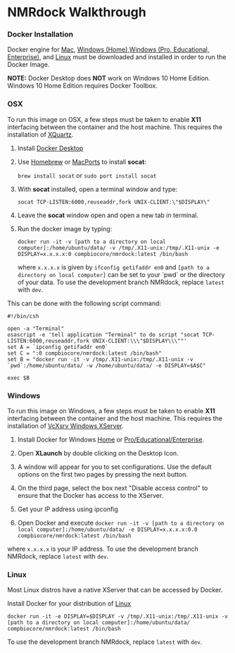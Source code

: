 # NMRdock Walkthrough

### Docker Installation

Docker engine for [Mac](https://docs.docker.com/docker-for-mac/install/), [Windows (Home)](https://docs.docker.com/toolbox/overview/),[Windows (Pro, Educational, Enterprise)](https://docs.docker.com/docker-for-windows/install/), and [Linux](https://docs.docker.com/v17.12/install/) must be downloaded and installed in order to run the Docker Image.

**NOTE:** Docker Desktop does **NOT** work on Windows 10 Home Edition. Windows 10 Home Edition requires Docker Toolbox.

### OSX

To run this image on OSX, a few steps must be taken to enable **X11** interfacing between the container and the host machine. This requires the installation of [XQuartz](https://www.xquartz.org/).

1. Install [Docker Desktop](https://docs.docker.com/docker-for-mac/install/)

2. Use [Homebrew](https://brew.sh/) or [MacPorts](https://www.macports.org/) to install **socat**:

	`brew install socat` or `sudo port install socat`
	
3. With **socat** installed, open a terminal window and type:

	`socat TCP-LISTEN:6000,reuseaddr,fork UNIX-CLIENT:\"$DISPLAY\"`
	
4. Leave the **socat** window open and open a new tab in terminal.

5. Run the docker image by typing:

	`docker run -it -v [path to a directory on local computer]:/home/ubuntu/data/ -v /tmp/.X11-unix:/tmp/.X11-unix -e DISPLAY=x.x.x.x:0 compbiocore/nmrdock:latest /bin/bash`

	where `x.x.x.x` is given by `ifconfig getifaddr en0` and `[path to a directory on local computer]` can be set to your \`pwd\` or the directory of your data. To use the development branch NMRdock, replace `latest` with `dev`.

This can be done with the following script command:
```
#!/bin/csh

open -a "Terminal"
osascript -e 'tell application "Terminal" to do script "socat TCP-LISTEN:6000,reuseaddr,fork UNIX-CLIENT:\\\"$DISPLAY\\\""'
set A = `ipconfig getifaddr en0`
set C = ":0 compbiocore/nmrdock:latest /bin/bash"
set B = "docker run -it -v /tmp/.X11-unix:/tmp/.X11-unix -v `pwd`:/home/ubuntu/data/ -w /home/ubuntu/data/ -e DISPLAY=$A$C"

exec $B
```
### Windows

To run this image on Windows, a few steps must be taken to enable **X11** interfacing between the container and the host machine. This requires the installation of [VcXsrv Windows XServer](https://sourceforge.net/projects/vcxsrv/).

1. Install Docker for Windows [Home](https://docs.docker.com/toolbox/overview/) or [Pro/Educational/Enterprise](https://docs.docker.com/docker-for-windows/install/).

2. Open **XLaunch** by double clicking on the Desktop Icon.

3. A window will appear for you to set configurations. Use the default options on the first two pages by pressing the next button.

4. On the third page, select the box next "Disable access control" to ensure that the Docker has access to the XServer.

5. Get your IP address using ipconfig 

6. Open Docker and execute `docker run -it -v [path to a directory on local computer]:/home/ubuntu/data/ -e DISPLAY=x.x.x.x:0.0 compbiocore/nmrdock:latest /bin/bash`

where `x.x.x.x` is your IP address. To use the development branch NMRdock, replace `latest` with `dev`.

### Linux

Most Linux distros have a native XServer that can be accessed by Docker. 

Install Docker for your distribution of [Linux](https://docs.docker.com/install/)

`docker run -it -e DISPLAY=$DISPLAY -v /tmp/.X11-unix:/tmp/.X11-unix -v [path to a directory on local computer]:/home/ubuntu/data/ compbiocore/nmrdock:latest /bin/bash`

To use the development branch NMRdock, replace `latest` with `dev`.
